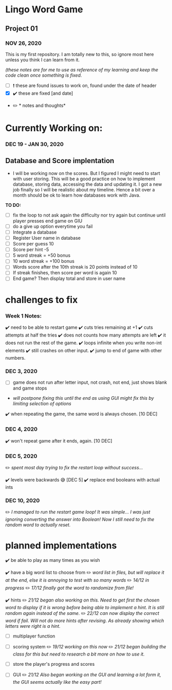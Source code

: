  # Lingo Word Game
 ## Project 01
 ### NOV 26, 2020

This is my first repository. I am totally new to this, so ignore most here unless you think I can learn from it.


*(these notes are for me to use as reference of my learning and keep the code clean once something is fixed.*
- [ ] :heavy_exclamation_mark: these are found issues to work on, found under the date of header
- [x] :heavy_check_mark: these are fixed [and date]
- :pencil2: * notes and thoughts*

# Currently Working on:
### DEC 19 - JAN 30, 2020
## Database and Score implentation
- I will be working now on the scores. But I figured I might need to start with user storing. This will be a good practice on how to implement database, storing data, accessing the data and updating it. I got a new job finally so I will be realistic about my timeline. Hence a bit over a month should be ok to learn how databases work with Java.

**TO DO:**
- [ ] fix the loop to not ask again the difficulty nor try again but continue until player presses end game on GIU
- [ ] do a give up option everytime you fail 
- [ ] Integrate a database 
- [ ] Register User name in database 
- [ ] Score per guess 10 
- [ ] Score per hint -5
- [ ] 5 word streak = +50 bonus
- [ ] 10 word streak = +100 bonus
- [ ] Words score after the 10th streak is 20 points instead of 10
- [ ] If streak finishes, then score per word is again 10
- [ ] End game? Then display total and store in user name

# challenges to fix
### Week 1 Notes:

:heavy_check_mark: need to be able to restart game
:heavy_check_mark: cuts tries remaining at +1
:heavy_check_mark: cuts attempts at half the tries
:heavy_check_mark: does not counts how many attempts are left
:heavy_check_mark: it does not run the rest of the game.
:heavy_check_mark: loops infinite when you write non-int elements
:heavy_check_mark: still crashes on other input.
:heavy_check_mark: jump to end of game with other numbers.

### DEC 3, 2020
- [ ] game does not run after letter input, not crash, not end, just shows blank and game stops
- *will postpone fixing this until the end as using GUI might fix this by limiting selection of options*

:heavy_check_mark: when repeating the game, the same word is always chosen. [10 DEC]

### DEC 4, 2020
:heavy_check_mark: won't repeat game after it ends, again. [10 DEC]

### DEC 5, 2020
:pencil2: *spent most day trying to fix the restart loop without success...*

:heavy_check_mark: levels were backwards :sweat_smile: [DEC 5]
:heavy_check_mark: replace end booleans with actual ints

### DEC 10, 2020
:pencil2: *I managed to run the restart game loop! It was simple... I was just ignoring converting the answer into Boolean! Now I still need to fix the random word to actually reset.*



# planned implementations
:heavy_check_mark: be able to play as many times as you wish

:heavy_check_mark: have a big word list to choose from
:pencil2: *word list in files, but will replace it at the end, else it is annoying to test with so many words*
:pencil2: *14/12 in progress*
:pencil2: *17/12 finally got the word to randomize from file!*

:heavy_check_mark: hints
:pencil2: *21/12 began also working on this. Need to get first the chosen word to display if it is wrong before being able to implement a hint. It is still random again instead of the same.* 
:pencil2: *22/12 can now display the correct word if fail. Will not do more hints after revising. As already showing which letters were right is a hint.*

- [ ] multiplayer function

- [ ] scoring system 
:pencil2: *19/12 working on this now*
:pencil2: *21/12 began building the class for this but need to research a bit more on how to use it.*

- [ ] store the player's progress and scores

- [ ] GUI
:pencil2: *21/12 Also began working on the GUI and learning a lot form it, the GUI seems actually like the easy part!*

